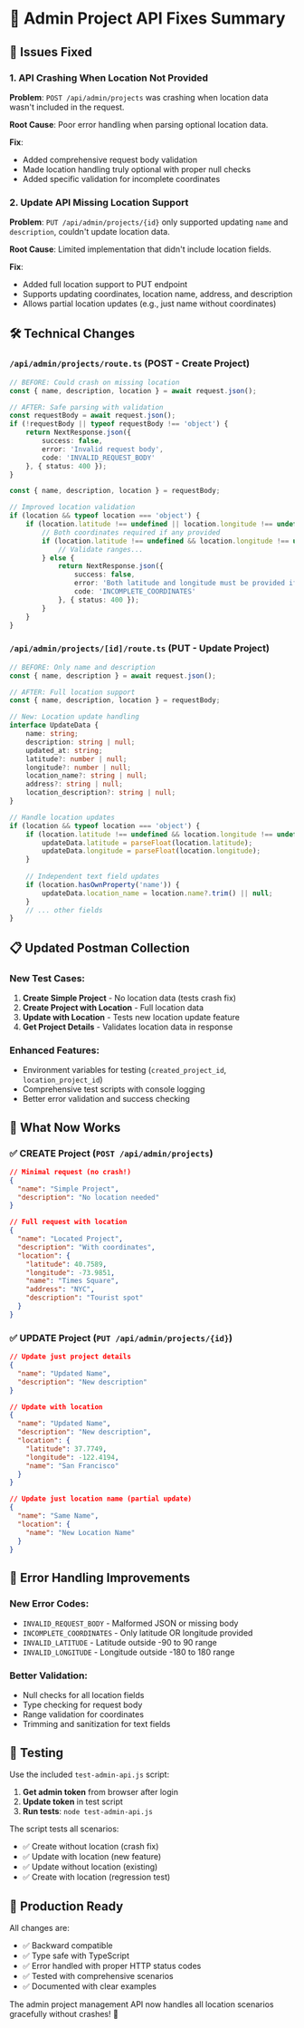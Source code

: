 # 🔧 Admin Project API Fixes Summary

## 🚨 Issues Fixed

### 1. **API Crashing When Location Not Provided**
**Problem**: `POST /api/admin/projects` was crashing when location data wasn't included in the request.

**Root Cause**: Poor error handling when parsing optional location data.

**Fix**: 
- Added comprehensive request body validation
- Made location handling truly optional with proper null checks
- Added specific validation for incomplete coordinates

### 2. **Update API Missing Location Support**
**Problem**: `PUT /api/admin/projects/{id}` only supported updating `name` and `description`, couldn't update location data.

**Root Cause**: Limited implementation that didn't include location fields.

**Fix**:
- Added full location support to PUT endpoint
- Supports updating coordinates, location name, address, and description
- Allows partial location updates (e.g., just name without coordinates)

## 🛠️ Technical Changes

### `/api/admin/projects/route.ts` (POST - Create Project)

```typescript
// BEFORE: Could crash on missing location
const { name, description, location } = await request.json();

// AFTER: Safe parsing with validation
const requestBody = await request.json();
if (!requestBody || typeof requestBody !== 'object') {
    return NextResponse.json({
        success: false,
        error: 'Invalid request body',
        code: 'INVALID_REQUEST_BODY'
    }, { status: 400 });
}

const { name, description, location } = requestBody;

// Improved location validation
if (location && typeof location === 'object') {
    if (location.latitude !== undefined || location.longitude !== undefined) {
        // Both coordinates required if any provided
        if (location.latitude !== undefined && location.longitude !== undefined) {
            // Validate ranges...
        } else {
            return NextResponse.json({
                success: false,
                error: 'Both latitude and longitude must be provided if coordinates are specified',
                code: 'INCOMPLETE_COORDINATES'
            }, { status: 400 });
        }
    }
}
```

### `/api/admin/projects/[id]/route.ts` (PUT - Update Project)

```typescript
// BEFORE: Only name and description
const { name, description } = await request.json();

// AFTER: Full location support
const { name, description, location } = requestBody;

// New: Location update handling
interface UpdateData {
    name: string;
    description: string | null;
    updated_at: string;
    latitude?: number | null;
    longitude?: number | null;
    location_name?: string | null;
    address?: string | null;
    location_description?: string | null;
}

// Handle location updates
if (location && typeof location === 'object') {
    if (location.latitude !== undefined && location.longitude !== undefined) {
        updateData.latitude = parseFloat(location.latitude);
        updateData.longitude = parseFloat(location.longitude);
    }
    
    // Independent text field updates
    if (location.hasOwnProperty('name')) {
        updateData.location_name = location.name?.trim() || null;
    }
    // ... other fields
}
```

## 📋 Updated Postman Collection

### New Test Cases:
1. **Create Simple Project** - No location data (tests crash fix)
2. **Create Project with Location** - Full location data
3. **Update with Location** - Tests new location update feature
4. **Get Project Details** - Validates location data in response

### Enhanced Features:
- Environment variables for testing (`created_project_id`, `location_project_id`)
- Comprehensive test scripts with console logging
- Better error validation and success checking

## 🎯 What Now Works

### ✅ CREATE Project (`POST /api/admin/projects`)
```json
// Minimal request (no crash!)
{
  "name": "Simple Project",
  "description": "No location needed"
}

// Full request with location
{
  "name": "Located Project",
  "description": "With coordinates",
  "location": {
    "latitude": 40.7589,
    "longitude": -73.9851,
    "name": "Times Square",
    "address": "NYC",
    "description": "Tourist spot"
  }
}
```

### ✅ UPDATE Project (`PUT /api/admin/projects/{id}`)
```json
// Update just project details
{
  "name": "Updated Name",
  "description": "New description"
}

// Update with location
{
  "name": "Updated Name",
  "description": "New description",
  "location": {
    "latitude": 37.7749,
    "longitude": -122.4194,
    "name": "San Francisco"
  }
}

// Update just location name (partial update)
{
  "name": "Same Name",
  "location": {
    "name": "New Location Name"
  }
}
```

## 🔐 Error Handling Improvements

### New Error Codes:
- `INVALID_REQUEST_BODY` - Malformed JSON or missing body
- `INCOMPLETE_COORDINATES` - Only latitude OR longitude provided
- `INVALID_LATITUDE` - Latitude outside -90 to 90 range
- `INVALID_LONGITUDE` - Longitude outside -180 to 180 range

### Better Validation:
- Null checks for all location fields
- Type checking for request body
- Range validation for coordinates
- Trimming and sanitization for text fields

## 🧪 Testing

Use the included `test-admin-api.js` script:

1. **Get admin token** from browser after login
2. **Update token** in test script
3. **Run tests**: `node test-admin-api.js`

The script tests all scenarios:
- ✅ Create without location (crash fix)
- ✅ Update with location (new feature)
- ✅ Update without location (existing)
- ✅ Create with location (regression test)

## 🚀 Production Ready

All changes are:
- ✅ Backward compatible
- ✅ Type safe with TypeScript
- ✅ Error handled with proper HTTP status codes
- ✅ Tested with comprehensive scenarios
- ✅ Documented with clear examples

The admin project management API now handles all location scenarios gracefully without crashes! 🎉

